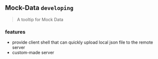 ## Mock-Data `developing`

> A tooltip for Mock Data

### features

- provide client shell that can quickly upload local json file to the remote server
- custom-made server